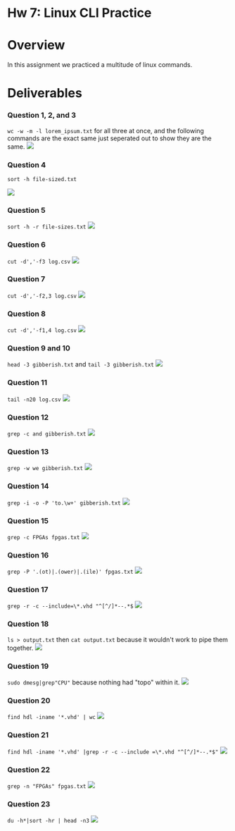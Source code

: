 # Hw 7: Linux CLI Practice

# Overview
In this assignment we practiced a multitude of linux commands.

# Deliverables
### Question 1, 2, and 3
`wc -w -m -l lorem_ipsum.txt` for all three at once, and the following commands are the exact same just seperated out to show they are the same. 
<reg><img src="assets//hw7_screenshots/question_1_2_and_3.png">

### Question 4
`sort -h file-sized.txt`

<reg><img src="assets//hw7_screenshots/question_4.png">

### Question 5
`sort -h -r file-sizes.txt`
<reg><img src="assets//hw7_screenshots/question_5.png">

### Question 6
`cut -d','-f3 log.csv`
<reg><img src="assets//hw7_screenshots/question_6.png">

### Question 7
`cut -d','-f2,3 log.csv`
<reg><img src="assets//hw7_screenshots/question_7.png">

### Question 8
`cut -d','-f1,4 log.csv`
<reg><img src="assets//hw7_screenshots/question_8.png">

### Question 9 and 10
`head -3 gibberish.txt` and `tail -3 gibberish.txt`
<reg><img src="assets//hw7_screenshots/question_9_and_10.png">

### Question 11
`tail -n20 log.csv`
<reg><img src="assets//hw7_screenshots/question_11.png">

### Question 12
`grep -c and gibberish.txt`
<reg><img src="assets//hw7_screenshots/question_12.png">

### Question 13
`grep -w we gibberish.txt`
<reg><img src="assets//hw7_screenshots/question_13.png">

### Question 14
`grep -i -o -P 'to.\w+' gibberish.txt`
<reg><img src="assets//hw7_screenshots/question_14.png">

### Question 15
`grep -c FPGAs fpgas.txt`
<reg><img src="assets//hw7_screenshots/question_15.png">

### Question 16
`grep -P '.(ot)|.(ower)|.(ile)' fpgas.txt`
<reg><img src="assets//hw7_screenshots/question_16.png">

### Question 17
`grep -r -c --include=\*.vhd "^[^/]*--.*$`
<reg><img src="assets//hw7_screenshots/question_17.png">

### Question 18
`ls > output.txt` then `cat output.txt` because it wouldn't work to pipe them together.
<reg><img src="assets//hw7_screenshots/question_18.png">

### Question 19
`sudo dmesg|grep"CPU"` because nothing had "topo" within it.
<reg><img src="assets//hw7_screenshots/question_19.png">

### Question 20
`find hdl -iname '*.vhd' | wc`
<reg><img src="assets//hw7_screenshots/question_20.png">

### Question 21
`find hdl -iname '*.vhd' |grep -r -c --include =\*.vhd "^[^/]*--.*$"`
<reg><img src="assets//hw7_screenshots/question_21.png">

### Question 22
`grep -n "FPGAs" fpgas.txt`
<reg><img src="assets//hw7_screenshots/question_22.png">

### Question 23
`du -h*|sort -hr | head -n3`
<reg><img src="assets//hw7_screenshots/question_23.png">








